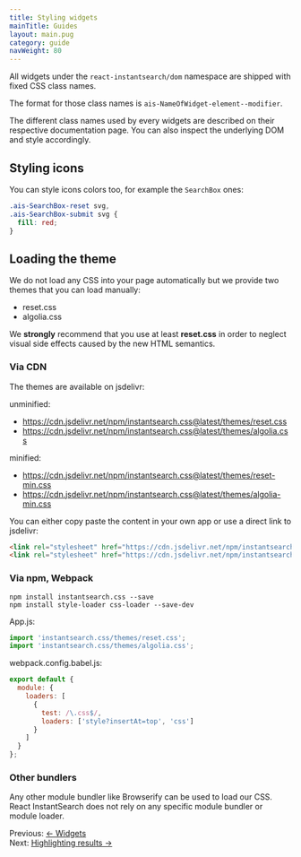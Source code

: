 ```yaml
---
title: Styling widgets
mainTitle: Guides
layout: main.pug
category: guide
navWeight: 80
---
```


All widgets under the `react-instantsearch/dom` namespace are shipped with fixed CSS class names.

The format for those class names is `ais-NameOfWidget-element--modifier`.

The different class names used by every widgets are described on their respective documentation page. You
can also inspect the underlying DOM and style accordingly.

## Styling icons

You can style icons colors too, for example the `SearchBox` ones:

```css
.ais-SearchBox-reset svg,
.ais-SearchBox-submit svg {
  fill: red;
}
```

## Loading the theme

We do not load any CSS into your page automatically but we provide two themes that you can load
manually:

* reset.css
* algolia.css

We **strongly** recommend that you use at least **reset.css** in order to neglect visual side effects caused by the new HTML semantics.

### Via CDN

The themes are available on jsdelivr:

unminified:

* https://cdn.jsdelivr.net/npm/instantsearch.css@latest/themes/reset.css
* https://cdn.jsdelivr.net/npm/instantsearch.css@latest/themes/algolia.css

minified:

* https://cdn.jsdelivr.net/npm/instantsearch.css@latest/themes/reset-min.css
* https://cdn.jsdelivr.net/npm/instantsearch.css@latest/themes/algolia-min.css

You can either copy paste the content in your own app or use a direct link to jsdelivr:

```html
<link rel="stylesheet" href="https://cdn.jsdelivr.net/npm/instantsearch.css@latest/themes/reset-min.css">
<link rel="stylesheet" href="https://cdn.jsdelivr.net/npm/instantsearch.css@latest/themes/algolia-min.css">
```

### Via npm, Webpack

```shell
npm install instantsearch.css --save
npm install style-loader css-loader --save-dev
```

App.js:

```js
import 'instantsearch.css/themes/reset.css';
import 'instantsearch.css/themes/algolia.css';
```

webpack.config.babel.js:

```js
export default {
  module: {
    loaders: [
      {
        test: /\.css$/,
        loaders: ['style?insertAt=top', 'css']
      }
    ]
  }
};
```

### Other bundlers

Any other module bundler like Browserify can be used to load our CSS. React InstantSearch
does not rely on any specific module bundler or module loader.

<div class="guide-nav">
    <div class="guide-nav-left">
        Previous: <a href="guide/Widgets.html">← Widgets</a>
    </div>
    <div class="guide-nav-right">
        Next: <a href="guide//Highlighting_results.html">Highlighting results →</a>
    </div>
</div>

